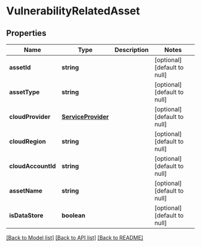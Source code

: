 # VulnerabilityRelatedAsset

## Properties
Name | Type | Description | Notes
------------ | ------------- | ------------- | -------------
**assetId** | **string** |  | [optional] [default to null]
**assetType** | **string** |  | [optional] [default to null]
**cloudProvider** | [**ServiceProvider**](ServiceProvider.md) |  | [optional] [default to null]
**cloudRegion** | **string** |  | [optional] [default to null]
**cloudAccountId** | **string** |  | [optional] [default to null]
**assetName** | **string** |  | [optional] [default to null]
**isDataStore** | **boolean** |  | [optional] [default to null]

[[Back to Model list]](../README.md#documentation-for-models) [[Back to API list]](../README.md#documentation-for-api-endpoints) [[Back to README]](../README.md)


